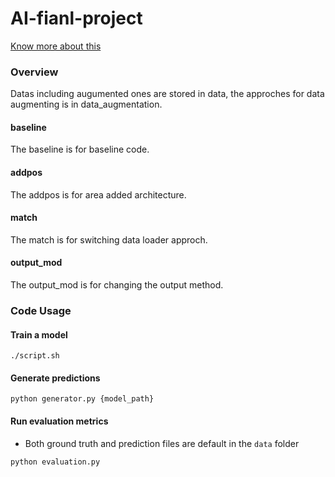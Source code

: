 # AI-fianl-project

[Know more about this](https://docs.google.com/document/d/17-VmrLC-dWIuW3XNBbpZ2itqaL0znjaNpZ8SJxOCYVw/edit?usp=sharing)

### Overview
Datas including augumented ones are stored in data, the approches for data augmenting is in data_augmentation.

#### baseline
The baseline is for baseline code.

#### addpos
The addpos is for area added architecture.

#### match
The match is for switching data loader approch.

#### output_mod
The output_mod is for changing the output method.

### Code Usage
#### Train a model
```=bash
./script.sh
```

#### Generate predictions
```=bash
python generator.py {model_path}
```

#### Run evaluation metrics
- Both ground truth and prediction files are default in the `data` folder
```=bash
python evaluation.py
```
